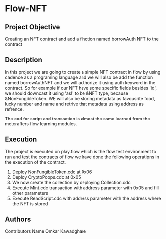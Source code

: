 # Flow-NFT

## Project Objective
Creating an NFT contract and add a finction named borrowAuth NFT to the contract

## Description
In this project we are going to create a simple NFT contract in flow by using cadence as a programing language and we will also be add the function named borrowAuthNFT and we will authorize it using auth keyword in the contract. So for example if our NFT have some specific fields besides 'id', we should downcast it using 'as!' to be &NFT type, because &NonFungibleToken. WE will also be storing metadata as favousrite food, lucky number and name and retrive that metadata using address as refrence.

The cod for script and transaction is almost the same learned from the metcrafters flow learning modules.

## Execution
The project is executed on play.flow which is the flow test environment to run and test the contracts of flow we have done the following operatipns in the execution of the contract.
1. Deploy NonFungibleToken.cdc at 0x06
2. Deploy CryptoPoops.cdc at 0x05
3. We now create the collection by deploying Collection.cdc
4. Execute Mint.cdc transaction with address parameter with 0x05 and fill other parameters
5. Execute ReadScript.cdc with address parameter with the address where the NFT is stored

## Authors
Contributors Name
Omkar Kawadghare
